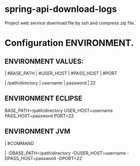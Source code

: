 # spring-api-download-logs
Project web service download file by ssh and compress zip file.


# Configuration ENVIRONMENT.

## ENVIRONMENT VALUES:

| #BASE_PATH | #USER_HOST | #PASS_HOST | #PORT

| /path/directory | username | password | 22

## ENVIRONMENT ECLIPSE

BASE_PATH=/path/directory
USER_HOST=username
PASS_HOST=password
PORT=22

## ENVIRONMENT JVM

| #COMMAND

| -DBASE_PATH=/path/directory -DUSER_HOST=username -DPASS_HOST=password -DPORT=22
